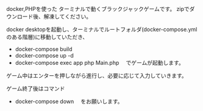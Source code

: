 docker,PHPを使った ターミナルで動くブラックジャックゲームです。
zipでダウンロード後、解凍してください。

docker desktopを起動し、ターミナルでルートフォルダ(docker-compose.ymlのある階層)に移動していただき、
- docker-compose build
- docker-compose up -d
- docker-compose exec app php Main.php　
でゲームが起動します。

ゲーム中はエンターを押しながら進行し、必要に応じて入力していきます。

ゲーム終了後はコマンド
- docker-compose down　
をお願いします。
